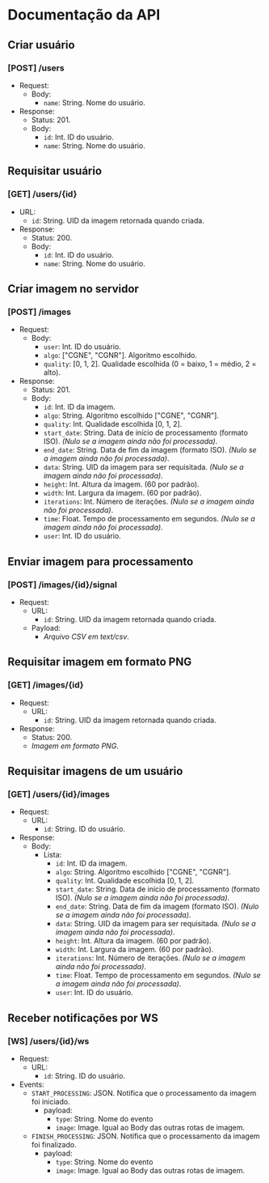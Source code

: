 # Documentação da API

## Criar usuário
### [POST] /users
- Request:
  - Body:
    - `name`: String. Nome do usuário.
- Response:
  - Status: 201.
  - Body:
    - `id`: Int. ID do usuário.
    - `name`: String. Nome do usuário.

## Requisitar usuário
### [GET] /users/{id}
  - URL:
    - `id`: String. UID da imagem retornada quando criada.
- Response:
  - Status: 200.
  - Body:
    - `id`: Int. ID do usuário.
    - `name`: String. Nome do usuário.

## Criar imagem no servidor
### [POST] /images
- Request:
  - Body:
    - `user`: Int. ID do usuário.
    - `algo`: ["CGNE", "CGNR"]. Algoritmo escolhido.
    - `quality`: [0, 1, 2]. Qualidade escolhida (0 = baixo, 1 = médio, 2 = alto).
- Response:
  - Status: 201.
  - Body:
    - `id`: Int. ID da imagem.
    - `algo`: String. Algoritmo escolhido ["CGNE", "CGNR"].
    - `quality`: Int. Qualidade escolhida [0, 1, 2].
    - `start_date`: String. Data de início de processamento (formato ISO). *(Nulo se a imagem ainda não foi processada)*.
    - `end_date`: String. Data de fim da imagem (formato ISO). *(Nulo se a imagem ainda não foi processada)*.
    - `data`: String. UID da imagem para ser requisitada. *(Nulo se a imagem ainda não foi processada)*.
    - `height`: Int. Altura da imagem. (60 por padrão).
    - `width`: Int. Largura da imagem. (60 por padrão).
    - `iterations`: Int. Número de iterações. *(Nulo se a imagem ainda não foi processada)*.
    - `time`: Float. Tempo de processamento em segundos. *(Nulo se a imagem ainda não foi processada)*.
    - `user`: Int. ID do usuário.

## Enviar imagem para processamento
### [POST] /images/{id}/signal
- Request:
  - URL:
    - `id`: String. UID da imagem retornada quando criada.
  - Payload:
    - *Arquivo CSV em text/csv*.

## Requisitar imagem em formato PNG
### [GET] /images/{id}
- Request:
  - URL:
    - `id`: String. UID da imagem retornada quando criada.
- Response:
  - Status: 200.
  - *Imagem em formato PNG*.

## Requisitar imagens de um usuário
### [GET] /users/{id}/images
- Request:
  - URL:
    - `id`: String. ID do usuário.
- Response:
  - Body:
    - Lista:
      - `id`: Int. ID da imagem.
      - `algo`: String. Algoritmo escolhido ["CGNE", "CGNR"].
      - `quality`: Int. Qualidade escolhida [0, 1, 2].
      - `start_date`: String. Data de início de processamento (formato ISO). *(Nulo se a imagem ainda não foi processada)*.
      - `end_date`: String. Data de fim da imagem (formato ISO). *(Nulo se a imagem ainda não foi processada)*.
      - `data`: String. UID da imagem para ser requisitada. *(Nulo se a imagem ainda não foi processada)*.
      - `height`: Int. Altura da imagem. (60 por padrão).
      - `width`: Int. Largura da imagem. (60 por padrão).
      - `iterations`: Int. Número de iterações. *(Nulo se a imagem ainda não foi processada)*.
      - `time`: Float. Tempo de processamento em segundos. *(Nulo se a imagem ainda não foi processada)*.
      - `user`: Int. ID do usuário.

## Receber notificações por WS
### [WS] /users/{id}/ws
- Request:
  - URL:
    - `id`: String. ID do usuário.
- Events:
  - `START_PROCESSING`: JSON. Notifica que o processamento da imagem foi iniciado.
    - payload:
      - `type`: String. Nome do evento
      - `image`: Image. Igual ao Body das outras rotas de imagem.
  - `FINISH_PROCESSING`: JSON. Notifica que o processamento da imagem foi finalizado.
    - payload:
      - `type`: String. Nome do evento
      - `image`: Image. Igual ao Body das outras rotas de imagem.

